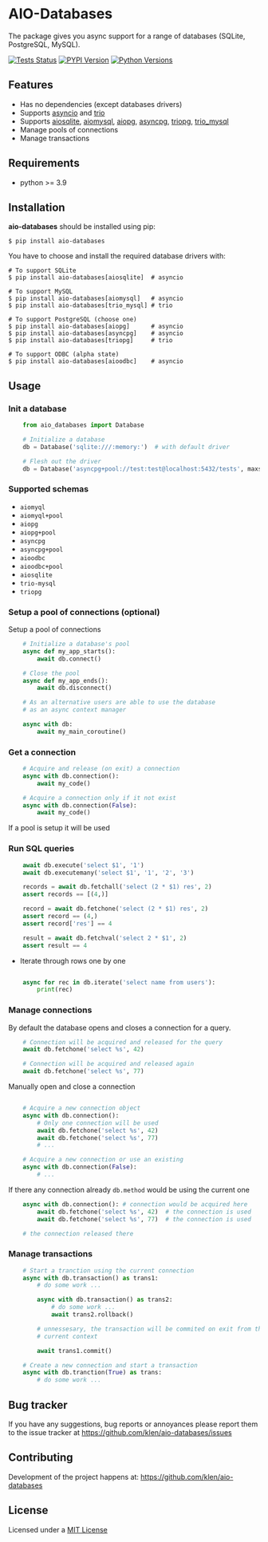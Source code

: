 # AIO-Databases

The package gives you async support for a range of databases (SQLite,
PostgreSQL, MySQL).

[![Tests Status](https://github.com/klen/aio-databases/workflows/tests/badge.svg)](https://github.com/klen/aio-databases/actions)
[![PYPI Version](https://img.shields.io/pypi/v/aio-databases)](https://pypi.org/project/aio-databases/)
[![Python Versions](https://img.shields.io/pypi/pyversions/aio-databases)](https://pypi.org/project/aio-databases/)

## Features

* Has no dependencies (except databases drivers)
* Supports [asyncio](https://docs.python.org/3/library/asyncio.html) and [trio](https://github.com/python-trio/trio)
* Supports [aiosqlite](https://github.com/omnilib/aiosqlite),
  [aiomysql](https://github.com/aio-libs/aiomysql),
  [aiopg](https://github.com/aio-libs/aiopg),
  [asyncpg](https://github.com/MagicStack/asyncpg),
  [triopg](https://github.com/python-trio/triopg),
  [trio_mysql](https://github.com/python-trio/trio-mysql)
* Manage pools of connections
* Manage transactions

## Requirements

* python >= 3.9

## Installation

**aio-databases** should be installed using pip:

```shell
$ pip install aio-databases
```

You have to choose and install the required database drivers with:

```shell
# To support SQLite
$ pip install aio-databases[aiosqlite]  # asyncio

# To support MySQL
$ pip install aio-databases[aiomysql]   # asyncio
$ pip install aio-databases[trio_mysql] # trio

# To support PostgreSQL (choose one)
$ pip install aio-databases[aiopg]      # asyncio
$ pip install aio-databases[asyncpg]    # asyncio
$ pip install aio-databases[triopg]     # trio

# To support ODBC (alpha state)
$ pip install aio-databases[aioodbc]    # asyncio
```


## Usage

### Init a database

```python
    from aio_databases import Database

    # Initialize a database
    db = Database('sqlite:///:memory:')  # with default driver

    # Flesh out the driver
    db = Database('asyncpg+pool://test:test@localhost:5432/tests', maxsize=10)
```

### Supported schemas

- `aiomyql`
- `aiomyql+pool`
- `aiopg`
- `aiopg+pool`
- `asyncpg`
- `asyncpg+pool`
- `aioodbc`
- `aioodbc+pool`
- `aiosqlite`
- `trio-mysql`
- `triopg`

### Setup a pool of connections (optional)

Setup a pool of connections

```python
    # Initialize a database's pool
    async def my_app_starts():
        await db.connect()

    # Close the pool
    async def my_app_ends():
        await db.disconnect()

    # As an alternative users are able to use the database
    # as an async context manager

    async with db:
        await my_main_coroutine()
```

### Get a connection

```python
    # Acquire and release (on exit) a connection
    async with db.connection():
        await my_code()

    # Acquire a connection only if it not exist
    async with db.connection(False):
        await my_code()
```

If a pool is setup it will be used

### Run SQL queries

```python
    await db.execute('select $1', '1')
    await db.executemany('select $1', '1', '2', '3')

    records = await db.fetchall('select (2 * $1) res', 2)
    assert records == [(4,)]

    record = await db.fetchone('select (2 * $1) res', 2)
    assert record == (4,)
    assert record['res'] == 4

    result = await db.fetchval('select 2 * $1', 2)
    assert result == 4
```

* Iterate through rows one by one

```python

    async for rec in db.iterate('select name from users'):
        print(rec)

```

### Manage connections

By default the database opens and closes a connection for a query.

```python
    # Connection will be acquired and released for the query
    await db.fetchone('select %s', 42)

    # Connection will be acquired and released again
    await db.fetchone('select %s', 77)
```

Manually open and close a connection

```python

    # Acquire a new connection object
    async with db.connection():
        # Only one connection will be used
        await db.fetchone('select %s', 42)
        await db.fetchone('select %s', 77)
        # ...

    # Acquire a new connection or use an existing
    async with db.connection(False):
        # ...
```

If there any connection already `db.method` would be using the current one
```python
    async with db.connection(): # connection would be acquired here
        await db.fetchone('select %s', 42)  # the connection is used
        await db.fetchone('select %s', 77)  # the connection is used

    # the connection released there
```

### Manage transactions

```python
    # Start a tranction using the current connection
    async with db.transaction() as trans1:
        # do some work ...

        async with db.transaction() as trans2:
            # do some work ...
            await trans2.rollback()

        # unnessesary, the transaction will be commited on exit from the
        # current context

        await trans1.commit()

    # Create a new connection and start a transaction
    async with db.tranction(True) as trans:
        # do some work ...
```

## Bug tracker

If you have any suggestions, bug reports or annoyances please report them to
the issue tracker at https://github.com/klen/aio-databases/issues


## Contributing

Development of the project happens at: https://github.com/klen/aio-databases


## License

Licensed under a [MIT License](http://opensource.org/licenses/MIT)
